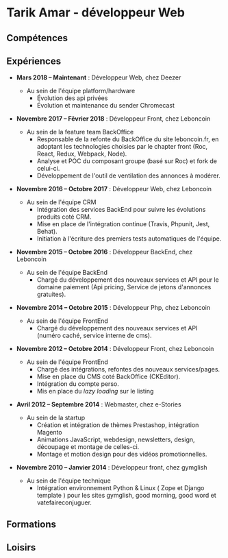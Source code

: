 # Tarik Amar - développeur Web

## Compétences

## Expériences

- **Mars 2018 – Maintenant** : Développeur Web, chez Deezer
    - Au sein de l'équipe platform/hardware
         - Évolution des api privées
         - Évolution et maintenance du sender Chromecast
         
- **Novembre 2017 – Fêvrier 2018** : Développeur Front, chez Leboncoin
    - Au sein de la feature team BackOffice
        - Responsable de la refonte du BackOffice du site leboncoin.fr,
          en adoptant les technologies choisies par le chapter front (Roc, React, Redux, Webpack, Node).
        - Analyse et POC du composant groupe (basé sur Roc) et fork de celui-ci.
        - Développement de l'outil de ventilation des annonces à modérer.
        
- **Novembre 2016 – Octobre 2017** : Développeur Web, chez Leboncoin
    - Au sein de l'équipe CRM
        - Intégration des services BackEnd pour suivre les évolutions produits coté CRM.
        - Mise en place de l'intégration continue (Travis, Phpunit, Jest, Behat).
        - Initiation à l'écriture des premiers tests automatiques de l'équipe.
        
- **Novembre 2015 – Octobre 2016** : Développeur BackEnd, chez Leboncoin
    - Au sein de l'équipe BackEnd
         - Chargé du développement des nouveaux services et API pour le domaine paiement
         (Api pricing, Service de jetons d'annonces gratuites).
         
- **Novembre 2014 – Octobre 2015** : Développeur Php, chez Leboncoin
    - Au sein de l'équipe FrontEnd
         - Chargé du développement des nouveaux services et API
         (numéro caché, service interne de cms).

- **Novembre 2012 – Octobre 2014** : Développeur Front, chez Leboncoin
    - Au sein de l'équipe FrontEnd
        - Chargé des intégrations, refontes des nouveaux services/pages.
        - Mise en place du CMS coté BackOffice (CKEditor).
        - Intégration du compte perso.
        - Mis en place du *lazy loading* sur le listing

- **Avril 2012 – Septembre 2014** : Webmaster, chez e-Stories
    - Au sein de la startup
        - Création et intégration de thèmes Prestashop, intégration Magento
        - Animations JavaScript, webdesign, newsletters, design, découpage et montage de celles-ci.
        - Montage et motion design pour des vidéos promotionnelles.
        
- **Novembre 2010 – Janvier 2014** : Développeur front, chez gymglish
    - Au sein de l'équipe technique
        - Intégration environnement Python & Linux ( Zope et Django template )
          pour les sites gymglish, good morning, good word et vatefaireconjuguer.
        
## Formations
## Loisirs
